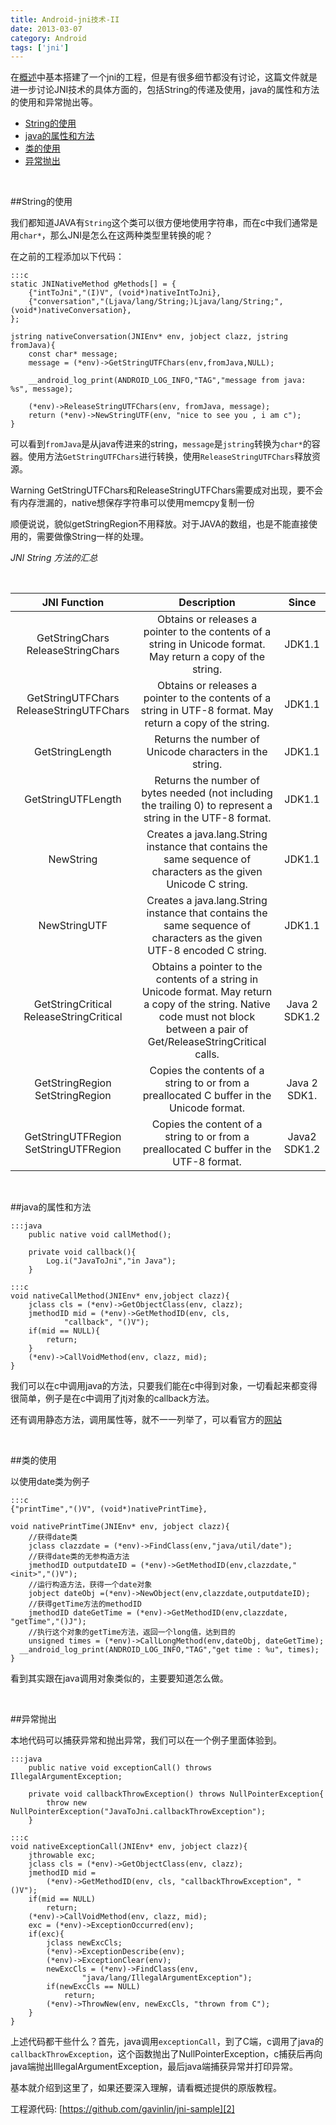 ```yaml
---
title: Android-jni技术-II
date: 2013-03-07
category: Android
tags: ['jni']
---
```


在[概述][1]中基本搭建了一个jni的工程，但是有很多细节都没有讨论，这篇文件就是进一步讨论JNI技术的具体方面的，包括String的传递及使用，java的属性和方法的使用和异常抛出等。
<!-- excerpt -->

* [String的使用](#string)
* [java的属性和方法](#function_method)
* [类的使用](#object)
* [异常抛出](#exception)

<br/>

<span id="string"></span>

##String的使用

我们都知道JAVA有`String`这个类可以很方便地使用字符串，而在c中我们通常是用`char*`，那么JNI是怎么在这两种类型里转换的呢？

在之前的工程添加以下代码：

    :::c
    static JNINativeMethod gMethods[] = {
    	{"intToJni","(I)V", (void*)nativeIntToJni},
    	{"conversation","(Ljava/lang/String;)Ljava/lang/String;", (void*)nativeConversation},
    };
    
    jstring nativeConversation(JNIEnv* env, jobject clazz, jstring fromJava){
    	const char* message;
    	message = (*env)->GetStringUTFChars(env,fromJava,NULL);
    
    	__android_log_print(ANDROID_LOG_INFO,"TAG","message from java: %s", message);
    
    	(*env)->ReleaseStringUTFChars(env, fromJava, message);
    	return (*env)->NewStringUTF(env, "nice to see you , i am c");
    }

可以看到`fromJava`是从java传进来的string，`message`是`jstring`转换为`char*`的容器。使用方法`GetStringUTFChars`进行转换，使用`ReleaseStringUTFChars`释放资源。

<span class="label label-warning">Warning</span> GetStringUTFChars和ReleaseStringUTFChars需要成对出现，要不会有内存泄漏的，native想保存字符串可以使用memcpy复制一份

顺便说说，貌似getStringRegion不用释放。对于JAVA的数组，也是不能直接使用的，需要做像String一样的处理。

*JNI String 方法的汇总*

<br/>

JNI Function| Description | Since
:-----:|:-----:|:-----:
GetStringChars ReleaseStringChars|Obtains or releases a pointer to the contents of a string in Unicode format. May return a copy of the string.|JDK1.1
GetStringUTFChars ReleaseStringUTFChars|Obtains or releases a pointer to the contents of a string in UTF-8 format. May return a copy of the string.|JDK1.1
GetStringLength|Returns the number of Unicode characters in the string.|JDK1.1
GetStringUTFLength|Returns the number of bytes needed (not including the trailing 0) to represent a string in the UTF-8 format.|JDK1.1
NewString|Creates a java.lang.String instance that contains the same sequence of characters as the given Unicode C string.|JDK1.1
NewStringUTF|Creates a java.lang.String instance that contains the same sequence of characters as the given UTF-8 encoded C string.|JDK1.1
GetStringCritical ReleaseStringCritical|Obtains a pointer to the contents of a string in Unicode format. May return a copy of the string. Native code must not block between a pair of Get/ReleaseStringCritical calls.|Java 2 SDK1.2
GetStringRegion SetStringRegion|Copies the contents of a string to or from a preallocated C buffer in the Unicode format.|Java 2 SDK1.
GetStringUTFRegion SetStringUTFRegion|Copies the content of a string to or from a preallocated C buffer in the UTF-8 format.|Java2 SDK1.2

<br/>

<span id="function_method"></span>

##java的属性和方法

    :::java
    	public native void callMethod();
    
    	private void callback(){
    		Log.i("JavaToJni","in Java");
    	}

    :::c
    void nativeCallMethod(JNIEnv* env,jobject clazz){
    	jclass cls = (*env)->GetObjectClass(env, clazz);
    	jmethodID mid = (*env)->GetMethodID(env, cls, 
    			"callback", "()V");
    	if(mid == NULL){
    		return;
    	}
    	(*env)->CallVoidMethod(env, clazz, mid);
    }

我们可以在c中调用java的方法，只要我们能在c中得到对象，一切看起来都变得很简单，例子是在c中调用了jtj对象的callback方法。

还有调用静态方法，调用属性等，就不一一列举了，可以看官方的[网站][3]

<br/>

<span id="object"></span>

##类的使用

以使用date类为例子

    :::c
    {"printTime","()V", (void*)nativePrintTime},
    
    void nativePrintTime(JNIEnv* env, jobject clazz){
    	//获得date类
    	jclass clazzdate = (*env)->FindClass(env,"java/util/date");
    	//获得date类的无参构造方法
    	jmethodID outputdateID = (*env)->GetMethodID(env,clazzdate,"<init>","()V");
    	//运行构造方法，获得一个date对象
    	jobject dateObj =(*env)->NewObject(env,clazzdate,outputdateID);
    	//获得getTime方法的methodID
    	jmethodID dateGetTime = (*env)->GetMethodID(env,clazzdate, "getTime","()J");
    	//执行这个对象的getTime方法，返回一个long值，达到目的
    	unsigned times = (*env)->CallLongMethod(env,dateObj, dateGetTime);
      __android_log_print(ANDROID_LOG_INFO,"TAG","get time : %u", times);
    }

看到其实跟在java调用对象类似的，主要要知道怎么做。

<br/>

<span id="exception"></span>

##异常抛出

本地代码可以捕获异常和抛出异常，我们可以在一个例子里面体验到。

    :::java
    	public native void exceptionCall() throws IllegalArgumentException;
    	
    	private void callbackThrowException() throws NullPointerException{
    		throw new NullPointerException("JavaToJni.callbackThrowException");
    	}

    :::c 
    void nativeExceptionCall(JNIEnv* env, jobject clazz){
    	jthrowable exc;
    	jclass cls = (*env)->GetObjectClass(env, clazz);
    	jmethodID mid = 
    		(*env)->GetMethodID(env, cls, "callbackThrowException", "()V");
    	if(mid == NULL)
    		return;
    	(*env)->CallVoidMethod(env, clazz, mid);
    	exc = (*env)->ExceptionOccurred(env);
    	if(exc){
    		jclass newExcCls;
    		(*env)->ExceptionDescribe(env);
    		(*env)->ExceptionClear(env);
    		newExcCls = (*env)->FindClass(env,
    				"java/lang/IllegalArgumentException");
    		if(newExcCls == NULL)
    			return;
    		(*env)->ThrowNew(env, newExcCls, "thrown from C");
    	}
    }

上述代码都干些什么？首先，java调用`exceptionCall`，到了C端，c调用了java的`callbackThrowException`，这个函数抛出了NullPointerException，c捕获后再向java端抛出IllegalArgumentException，最后java端捕获异常并打印异常。

基本就介绍到这里了，如果还要深入理解，请看概述提供的原版教程。

工程源代码: [https://github.com/gavinlin/jni-sample][2]

[1]: http://lingavin.com/blog/2013/03/05/jni-technology/
[2]: https://github.com/gavinlin/jni-sample
[3]: http://192.9.162.55/docs/books/jni/html/fldmeth.html

